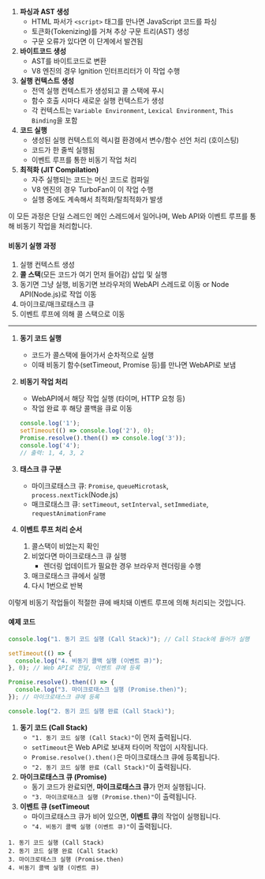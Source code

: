 
1. **파싱과 AST 생성**
	- HTML 파서가 `<script>` 태그를 만나면 JavaScript 코드를 파싱
	- 토큰화(Tokenizing)를 거쳐 추상 구문 트리(AST) 생성
	- 구문 오류가 있다면 이 단계에서 발견됨
2. **바이트코드 생성**
	- AST를 바이트코드로 변환
	- V8 엔진의 경우 Ignition 인터프리터가 이 작업 수행
3. **실행 컨텍스트 생성**
	- 전역 실행 컨텍스트가 생성되고 콜 스택에 푸시
	- 함수 호출 시마다 새로운 실행 컨텍스트가 생성
	- 각 컨텍스트는 `Variable Environment`, `Lexical Environment`, `This Binding`을 포함
4. **코드 실행** 
	- 생성된 실행 컨텍스트의 렉시컬 환경에서 변수/함수 선언 처리 (호이스팅)
	- 코드가 한 줄씩 실행됨
	- 이벤트 루프를 통한 비동기 작업 처리
5. **최적화 (JIT Compilation)**
	- 자주 실행되는 코드는 머신 코드로 컴파일
	- V8 엔진의 경우 TurboFan이 이 작업 수행
	- 실행 중에도 계속해서 최적화/탈최적화가 발생

이 모든 과정은 단일 스레드인 메인 스레드에서 일어나며, Web API와 이벤트 루프를 통해 비동기 작업을 처리합니다.
#### 비동기 실행 과정
1. 실행 컨텍스트 생성 
2. **콜 스택**(모든 코드가 여기 먼저 들어감) 삽입 및 실행
3. 동기면 그냥 실행, 비동기면 브라우저의 WebAPI 스레드로 이동 or Node API(Node.js)로 작업 이동
4. 마이크로/매크로태스크 큐
5. 이벤트 루프에 의해 콜 스택으로 이동

---

1. **동기 코드 실행**
   - 코드가 콜스택에 들어가서 순차적으로 실행
   - 이때 비동기 함수(setTimeout, Promise 등)를 만나면 WebAPI로 보냄

2. **비동기 작업 처리**
   - WebAPI에서 해당 작업 실행 (타이머, HTTP 요청 등)
   - 작업 완료 후 해당 콜백을 큐로 이동
   ```javascript
   console.log('1');
   setTimeout(() => console.log('2'), 0);
   Promise.resolve().then(() => console.log('3'));
   console.log('4');
   // 출력: 1, 4, 3, 2
   ```

3. **태스크 큐 구분**
   - 마이크로태스크 큐: `Promise`, `queueMicrotask`, `process.nextTick`(Node.js)
   - 매크로태스크 큐: `setTimeout`, `setInterval`, `setImmediate`, `requestAnimationFrame`

4. **이벤트 루프 처리 순서**
   1. 콜스택이 비었는지 확인
   2. 비었다면 마이크로태스크 큐 실행
      - 렌더링 업데이트가 필요한 경우 브라우저 렌더링을 수행
   3. 매크로태스크 큐에서 실행
   4. 다시 1번으로 반복

이렇게 비동기 작업들이 적절한 큐에 배치돼 이벤트 루프에 의해 처리되는 것입니다.
#### 예제 코드

```jsx
console.log("1. 동기 코드 실행 (Call Stack)"); // Call Stack에 들어가 실행

setTimeout(() => {
  console.log("4. 비동기 콜백 실행 (이벤트 큐)");
}, 0); // Web API로 전달, 이벤트 큐에 등록

Promise.resolve().then(() => {
  console.log("3. 마이크로태스크 실행 (Promise.then)");
}); // 마이크로태스크 큐에 등록

console.log("2. 동기 코드 실행 완료 (Call Stack)");

```

1. **동기 코드 (Call Stack)**
    - `"1. 동기 코드 실행 (Call Stack)"`이 먼저 출력됩니다.
    - `setTimeout`은 Web API로 보내져 타이머 작업이 시작됩니다.
    - `Promise.resolve().then()`은 마이크로태스크 큐에 등록됩니다.
    - `"2. 동기 코드 실행 완료 (Call Stack)"`이 출력됩니다.
2. **마이크로태스크 큐 (Promise)**
    - 동기 코드가 완료되면, **마이크로태스크 큐**가 먼저 실행됩니다.
    - `"3. 마이크로태스크 실행 (Promise.then)"`이 출력됩니다.
3. **이벤트 큐 (setTimeout**
    - 마이크로태스크 큐가 비어 있으면, **이벤트 큐**의 작업이 실행됩니다.
    - `"4. 비동기 콜백 실행 (이벤트 큐)"`이 출력됩니다.

```
1. 동기 코드 실행 (Call Stack)
2. 동기 코드 실행 완료 (Call Stack)
3. 마이크로태스크 실행 (Promise.then)
4. 비동기 콜백 실행 (이벤트 큐)
```